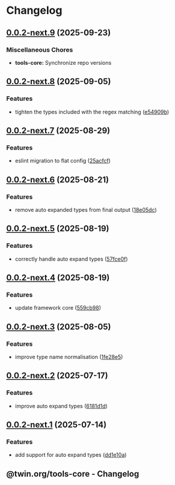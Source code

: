 # Changelog

## [0.0.2-next.9](https://github.com/twinfoundation/tools/compare/tools-core-v0.0.2-next.8...tools-core-v0.0.2-next.9) (2025-09-23)


### Miscellaneous Chores

* **tools-core:** Synchronize repo versions

## [0.0.2-next.8](https://github.com/twinfoundation/tools/compare/tools-core-v0.0.2-next.7...tools-core-v0.0.2-next.8) (2025-09-05)


### Features

* tighten the types included with the regex matching ([e54909b](https://github.com/twinfoundation/tools/commit/e54909bded4a19d00560dd3ec783e9146580bda3))

## [0.0.2-next.7](https://github.com/twinfoundation/tools/compare/tools-core-v0.0.2-next.6...tools-core-v0.0.2-next.7) (2025-08-29)


### Features

* eslint migration to flat config ([25acfcf](https://github.com/twinfoundation/tools/commit/25acfcf4c4e0c496fffeaf67659fe171bc15199a))

## [0.0.2-next.6](https://github.com/twinfoundation/tools/compare/tools-core-v0.0.2-next.5...tools-core-v0.0.2-next.6) (2025-08-21)


### Features

* remove auto expanded types from final output ([18e05dc](https://github.com/twinfoundation/tools/commit/18e05dc88f71a0a27b79d1d076b1261b42d2c4c2))

## [0.0.2-next.5](https://github.com/twinfoundation/tools/compare/tools-core-v0.0.2-next.4...tools-core-v0.0.2-next.5) (2025-08-19)


### Features

* correctly handle auto expand types ([57fce0f](https://github.com/twinfoundation/tools/commit/57fce0f9ec4a0876665d70adc6e885f6feb3caf7))

## [0.0.2-next.4](https://github.com/twinfoundation/tools/compare/tools-core-v0.0.2-next.3...tools-core-v0.0.2-next.4) (2025-08-19)


### Features

* update framework core ([559cb98](https://github.com/twinfoundation/tools/commit/559cb98612c05a05458b37462cda806b9591b18a))

## [0.0.2-next.3](https://github.com/twinfoundation/tools/compare/tools-core-v0.0.2-next.2...tools-core-v0.0.2-next.3) (2025-08-05)


### Features

* improve type name normalisation ([1fe28e5](https://github.com/twinfoundation/tools/commit/1fe28e567593e46a41a833fbba95fe4cd958f525))

## [0.0.2-next.2](https://github.com/twinfoundation/tools/compare/tools-core-v0.0.2-next.1...tools-core-v0.0.2-next.2) (2025-07-17)


### Features

* improve auto expand types ([6181d1d](https://github.com/twinfoundation/tools/commit/6181d1daded1f91323195cf7efbc2f1881f38b41))

## [0.0.2-next.1](https://github.com/twinfoundation/tools/compare/tools-core-v0.0.2-next.0...tools-core-v0.0.2-next.1) (2025-07-14)


### Features

* add support for auto expand types ([dd1e10a](https://github.com/twinfoundation/tools/commit/dd1e10a5b2fea6f80890ff6f3971f48e239cb4c1))

## @twin.org/tools-core - Changelog

